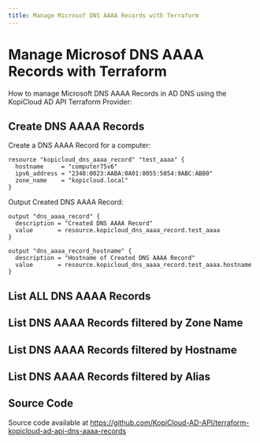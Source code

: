 ```yaml
---
title: Manage Microsof DNS AAAA Records with Terraform
---
```


# Manage Microsof DNS AAAA Records with Terraform

How to manage Microsoft DNS AAAA Records in AD DNS using the KopiCloud AD API Terraform Provider:

## Create DNS AAAA Records

Create a DNS AAAA Record for a computer:

```
resource "kopicloud_dns_aaaa_record" "test_aaaa" {
  hostname     = "computer75v6"
  ipv6_address = "2340:0023:AABA:0A01:0055:5054:9ABC:ABB0"
  zone_name    = "kopicloud.local"
}
```

Output Created DNS AAAA Record:

```
output "dns_aaaa_record" {
  description = "Created DNS AAAA Record"
  value       = resource.kopicloud_dns_aaaa_record.test_aaaa
}
```

```
output "dns_aaaa_record_hostname" {
  description = "Hostname of Created DNS AAAA Record"
  value       = resource.kopicloud_dns_aaaa_record.test_aaaa.hostname
}
```

## List ALL DNS AAAA Records

## List DNS AAAA Records filtered by Zone Name

## List DNS AAAA Records filtered by Hostname

## List DNS AAAA Records filtered by Alias


## Source Code

Source code available at https://github.com/KopiCloud-AD-API/terraform-kopicloud-ad-api-dns-aaaa-records
